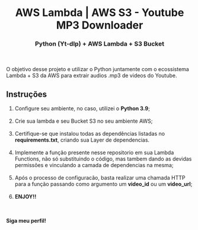 <h1 style="text-align: center;">AWS Lambda | AWS S3 - Youtube MP3 Downloader</h1>
<h3 style="text-align: center;">Python (Yt-dlp) + AWS Lambda + S3 Bucket</h3>

<br><br>O objetivo desse projeto e utilizar o Python juntamente com o ecossistema Lambda + S3 da AWS para extrair audios .mp3 de videos do Youtube.

## Instruções

1. Configure seu ambiente, no caso, utilizei o **Python 3.9**;<br><br>
2. Crie sua lambda e seu Bucket S3 no seu ambiente AWS;<br><br>
3. Certifique-se que instalou todas as dependências listadas no **requirements.txt**, criando sua Layer de dependencias.<br><br>
4. Implemente a função presente nesse repositorio em sua Lambda Functions, não só substituindo o código, mas tambem dando as devidas permissões e vinculando a camada de dependencias na mesma;<br><br>
5. Após o processo de configuracão, basta realizar uma chamada HTTP para a função passando como argumento um **video_id** ou um **video_url**;<br><br>
6. **ENJOY!!**

<br><br>**Siga meu perfil!**
